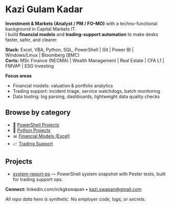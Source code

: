 # Kazi Gulam Kadar

**Investment & Markets (Analyst / PM / FO–MO)** with a techno-functional background in Capital Markets IT.  
I build **financial models** and **trading-support automation** to make desks faster, safer, and clearer.

**Stack:** Excel, VBA, Python, SQL, PowerShell | Git | Power BI | Windows/Linux | Bloomberg (BMC)  
**Certs:** MSc Finance (NEOMA) | Wealth Management | Real Estate | CFA L1 | FMVA® | ESG Investing

**Focus areas**
- Financial models: valuation & portfolio analytics
- Trading support: incident triage, service watchdogs, batch monitoring
- Data tooling: log parsing, dashboards, lightweight data quality checks

## Browse by category

- 🔧 [PowerShell Projects](https://github.com/search?q=user%3Akgkswapan+topic%3Apowershell&type=repositories)
- 🐍 [Python Projects](https://github.com/search?q=user%3Akgkswapan+topic%3Apython&type=repositories)
- 📊 [Financial Models (Excel)](https://github.com/search?q=user%3Akgkswapan+topic%3Aexcel+topic%3Afinance&type=repositories)
- 📈 [Trading Support](https://github.com/search?q=user%3Akgkswapan+topic%3Atrading-support&type=repositories)

## Projects

- [system-report-ps](https://github.com/kgkswapan/system-report-ps) — PowerShell system snapshot with Pester tests, built for trading support ops.

**Connect:** linkedin.com/in/kgkswapan • kazi.swapan@gmail.com

_All repo data here is synthetic. No employer code, logs, or secrets._
